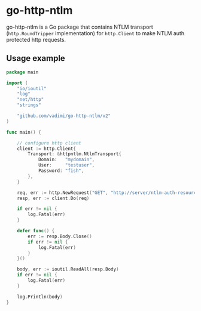 # go-http-ntlm
go-http-ntlm is a Go package that contains NTLM transport (`http.RoundTripper` implementation) for `http.Client` to make NTLM auth protected http requests.

## Usage example

```go
package main

import (
    "io/ioutil"
    "log"
    "net/http"
    "strings"

    "github.com/vadimi/go-http-ntlm/v2"
)

func main() {

    // configure http client
    client := http.Client{
        Transport: &httpntlm.NtlmTransport{
            Domain:   "mydomain",
            User:     "testuser",
            Password: "fish",
        },
    }

    req, err := http.NewRequest("GET", "http://server/ntlm-auth-resource", strings.NewReader(""))
    resp, err := client.Do(req)

    if err != nil {
        log.Fatal(err)
    }

    defer func() {
        err := resp.Body.Close()
        if err != nil {
            log.Fatal(err)
        }
    }()

    body, err := ioutil.ReadAll(resp.Body)
    if err != nil {
        log.Fatal(err)
    }

    log.Println(body)
}
```
